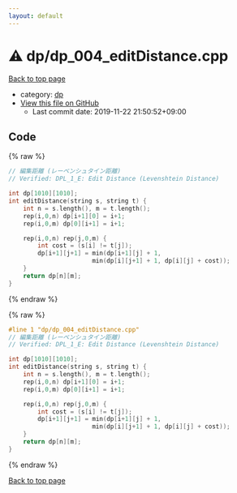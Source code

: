 ```yaml
---
layout: default
---
```


<!-- mathjax config similar to math.stackexchange -->
<script type="text/javascript" async
  src="https://cdnjs.cloudflare.com/ajax/libs/mathjax/2.7.5/MathJax.js?config=TeX-MML-AM_CHTML">
</script>
<script type="text/x-mathjax-config">
  MathJax.Hub.Config({
    TeX: { equationNumbers: { autoNumber: "AMS" }},
    tex2jax: {
      inlineMath: [ ['$','$'] ],
      processEscapes: true
    },
    "HTML-CSS": { matchFontHeight: false },
    displayAlign: "left",
    displayIndent: "2em"
  });
</script>

<script type="text/javascript" src="https://cdnjs.cloudflare.com/ajax/libs/jquery/3.4.1/jquery.min.js"></script>
<script src="https://cdn.jsdelivr.net/npm/jquery-balloon-js@1.1.2/jquery.balloon.min.js" integrity="sha256-ZEYs9VrgAeNuPvs15E39OsyOJaIkXEEt10fzxJ20+2I=" crossorigin="anonymous"></script>
<script type="text/javascript" src="../../assets/js/copy-button.js"></script>
<link rel="stylesheet" href="../../assets/css/copy-button.css" />


# :warning: dp/dp_004_editDistance.cpp

<a href="../../index.html">Back to top page</a>

* category: <a href="../../index.html#95687afb5d9a2a9fa39038f991640b0c">dp</a>
* <a href="{{ site.github.repository_url }}/blob/master/dp/dp_004_editDistance.cpp">View this file on GitHub</a>
    - Last commit date: 2019-11-22 21:50:52+09:00




## Code

<a id="unbundled"></a>
{% raw %}
```cpp
// 編集距離 (レーベンシュタイン距離)
// Verified: DPL_1_E: Edit Distance (Levenshtein Distance)

int dp[1010][1010];
int editDistance(string s, string t) {
    int n = s.length(), m = t.length();
    rep(i,0,n) dp[i+1][0] = i+1;
    rep(i,0,m) dp[0][i+1] = i+1;

    rep(i,0,n) rep(j,0,m) {
        int cost = (s[i] != t[j]);
        dp[i+1][j+1] = min(dp[i+1][j] + 1, 
                       min(dp[i][j+1] + 1, dp[i][j] + cost));
    }
    return dp[n][m];
}
```
{% endraw %}

<a id="bundled"></a>
{% raw %}
```cpp
#line 1 "dp/dp_004_editDistance.cpp"
// 編集距離 (レーベンシュタイン距離)
// Verified: DPL_1_E: Edit Distance (Levenshtein Distance)

int dp[1010][1010];
int editDistance(string s, string t) {
    int n = s.length(), m = t.length();
    rep(i,0,n) dp[i+1][0] = i+1;
    rep(i,0,m) dp[0][i+1] = i+1;

    rep(i,0,n) rep(j,0,m) {
        int cost = (s[i] != t[j]);
        dp[i+1][j+1] = min(dp[i+1][j] + 1, 
                       min(dp[i][j+1] + 1, dp[i][j] + cost));
    }
    return dp[n][m];
}
```
{% endraw %}

<a href="../../index.html">Back to top page</a>

